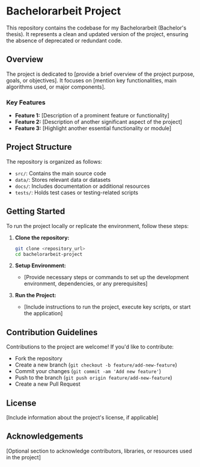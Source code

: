 # Bachelorarbeit Project

This repository contains the codebase for my Bachelorarbeit (Bachelor's thesis). It represents a clean and updated version of the project, ensuring the absence of deprecated or redundant code.

## Overview

The project is dedicated to [provide a brief overview of the project purpose, goals, or objectives]. It focuses on [mention key functionalities, main algorithms used, or major components].

### Key Features

- **Feature 1:** [Description of a prominent feature or functionality]
- **Feature 2:** [Description of another significant aspect of the project]
- **Feature 3:** [Highlight another essential functionality or module]

## Project Structure

The repository is organized as follows:

- `src/`: Contains the main source code
- `data/`: Stores relevant data or datasets
- `docs/`: Includes documentation or additional resources
- `tests/`: Holds test cases or testing-related scripts

## Getting Started

To run the project locally or replicate the environment, follow these steps:

1. **Clone the repository:**
    ```bash
    git clone <repository_url>
    cd bachelorarbeit-project
    ```

2. **Setup Environment:**
   - [Provide necessary steps or commands to set up the development environment, dependencies, or any prerequisites]

3. **Run the Project:**
   - [Include instructions to run the project, execute key scripts, or start the application]

## Contribution Guidelines

Contributions to the project are welcome! If you'd like to contribute:

- Fork the repository
- Create a new branch (`git checkout -b feature/add-new-feature`)
- Commit your changes (`git commit -am 'Add new feature'`)
- Push to the branch (`git push origin feature/add-new-feature`)
- Create a new Pull Request

## License

[Include information about the project's license, if applicable]

## Acknowledgements

[Optional section to acknowledge contributors, libraries, or resources used in the project]
